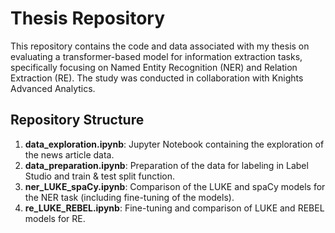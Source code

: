 # Thesis Repository

This repository contains the code and data associated with my thesis on evaluating a transformer-based model for information extraction tasks, specifically focusing on Named Entity Recognition (NER) and Relation Extraction (RE). The study was conducted in collaboration with Knights Advanced Analytics.

## Repository Structure

1. **data_exploration.ipynb**: Jupyter Notebook containing the exploration of the news article data.
2. **data_preparation.ipynb**: Preparation of the data for labeling in Label Studio and train & test split function.
3. **ner_LUKE_spaCy.ipynb**: Comparison of the LUKE and spaCy models for the NER task (including fine-tuning of the models).
4. **re_LUKE_REBEL.ipynb**: Fine-tuning and comparison of LUKE and REBEL models for RE.
